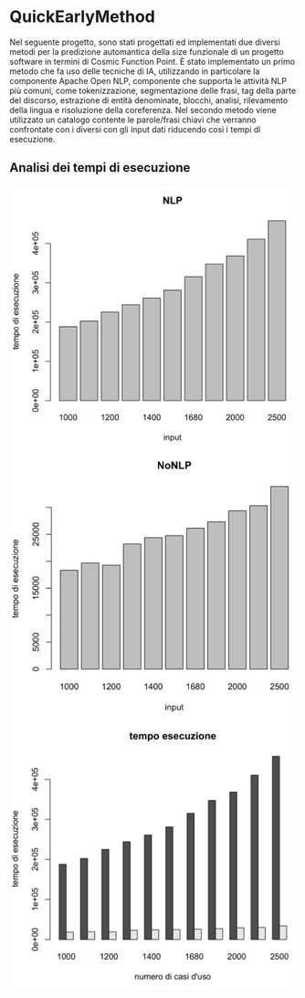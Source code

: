 # QuickEarlyMethod

Nel seguente progetto, sono stati progettati ed implementati due diversi metodi per la predizione automantica della size funzionale di un progetto software in termini di Cosmic Function Point.
È stato implementato un primo metodo che fa uso delle tecniche di IA, utilizzando in particolare la componente Apache Open NLP, componente che supporta le attività NLP più comuni, come tokenizzazione, segmentazione delle frasi, tag della parte del discorso, estrazione di entità denominate, blocchi, analisi, rilevamento della lingua e risoluzione della coreferenza.
Nel secondo metodo viene utilizzato un catalogo contente le parole/frasi chiavi che verranno confrontate con i diversi con gli input dati riducendo così i tempi di esecuzione.

## Analisi dei tempi di esecuzione
![Image description](https://github.com/antoniopizza/QuickEarlyMethod/blob/master/grafici/NLP.png)
![Image description](https://github.com/antoniopizza/QuickEarlyMethod/blob/master/grafici/NoNLP.png)
![Image description](https://github.com/antoniopizza/QuickEarlyMethod/blob/master/grafici/NLP%20vs%20NoNLP.png)
